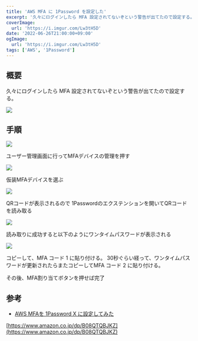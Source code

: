 ```yaml
---
title: 'AWS MFA に 1Password を設定した'
excerpt: '久々にログインしたら MFA 設定されてないぞという警告が出てたので設定する。'
coverImage: 
  url: 'https://i.imgur.com/Lw3tH5D'
date: '2022-06-26T21:00:00+09:00'
ogImage:
  url: 'https://i.imgur.com/Lw3tH5D'
tags: ['AWS', '1Password']
---
```

## 概要

久々にログインしたら MFA 設定されてないぞという警告が出てたので設定する。

![](https://i.imgur.com/teRzMov.webp)

## 手順
![](https://i.imgur.com/s097Pdf.webp)

ユーザー管理画面に行ってMFAデバイスの管理を押す

![](https://i.imgur.com/j6p5naO.webp)

仮装MFAデバイスを選ぶ

![](https://i.imgur.com/GWn3XSr.webp)

QRコードが表示されるので 1Passwordのエクステンションを開いてQRコードを読み取る


![](https://i.imgur.com/bMunn79.webp)


読み取りに成功すると以下のようにワンタイムパスワードが表示される

![](https://i.imgur.com/SSr9D2d.webp)

コピーして、MFA コード 1 に貼り付ける。
30秒ぐらい経って、ワンタイムパスワードが更新されたらまたコピーしてMFA コード 2 に貼り付ける。

その後、MFA割り当てボタンを押せば完了

## 参考
- [AWS MFAを 1Password X に設定してみた](https://dev.classmethod.jp/articles/mfa-using-1password-x/)

[https://www.amazon.co.jp/dp/B08QTQBJKZ](https://www.amazon.co.jp/dp/B08QTQBJKZ)
